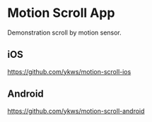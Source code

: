 # Motion Scroll App

Demonstration scroll by motion sensor.

## iOS
https://github.com/ykws/motion-scroll-ios

## Android
https://github.com/ykws/motion-scroll-android
